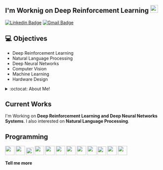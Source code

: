 ## I'm Worknig on Deep Reinforcement Learning <img src="https://media.giphy.com/media/hvRJCLFzcasrR4ia7z/giphy.gif" width="25px">

[![Linkedin Badge](https://img.shields.io/badge/-AmirAskari-blue?style=flat-square&logo=Linkedin&logoColor=whi)](https://www.linkedin.com/in/amir-askari-38409b193/) [![Gmail Badge](https://img.shields.io/badge/-askaria079@gmail.com-c14438?style=flat-square&logo=Gmail&logoColor=white&link=mailto:askaria079@gmail.com)](mailto:askaria079@gmail.com)


## :computer: Objectives
* Deep Reinforcement Learning
* Natural Language Processing
* Deep Neural Networks
* Computer Vision
* Machine Learning
* Hardware Design
<details>
<summary>:octocat: About Me!</summary>

![Top Langs](https://github-readme-stats.vercel.app/api/top-langs/?username=naha7789&layout=compact&hide=css,html)

![Amir's Github Stats](https://github-readme-stats.vercel.app/api?username=naha7789&count_private=true&show_icons=true&theme=monokai&hide=[%22issues%22])

</details>

## Current Works
I'm Working on **Deep Reinforcement Learning and Deep Neural Networks Systems**. I also interested on **Natural Language Processing**.

## Programming
<img src = 'https://github.com/alimpk/raw/blob/main/logo/tech/python2.png' height='30'/> <img src = 'https://github.com/naha7789/naha7789/blob/master/linux-tux.svg' width='30'/> <img src = 'https://github.com/naha7789/naha7789/blob/master/scala-4.svg' width='24'/> <img src = 'https://github.com/alimpk/raw/blob/main/logo/tech/c.svg' width='30'/> <img src = 'https://github.com/alimpk/raw/blob/main/logo/tech/cpp.svg' width='30'/> <img src = 'https://github.com/alimpk/raw/blob/main/logo/tech/git.svg' width='30'/> <img src='https://github.com/naha7789/naha7789/blob/master/django-community.svg' height=30> <img src='https://github.com/naha7789/naha7789/blob/master/docker.svg' height=30> <img src='https://github.com/alimpk/raw/blob/main/logo/tech/sql.svg' height=30> <img src='https://github.com/alimpk/raw/blob/main/logo/tech/systemverilog.png' height=28> <img src='https://github.com/alimpk/raw/blob/main/logo/tech/vivado.png' height=30> <img src='https://github.com/alimpk/raw/blob/main/logo/tech/quartusprime.png' height=30>
 
**Tell me more**
